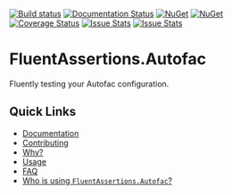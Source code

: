 [![Build status](https://ci.appveyor.com/api/projects/status/u42b929walkd6086?svg=true)](https://ci.appveyor.com/project/awesome-inc-build/fluentassertions-autofac)
[![Documentation Status](https://readthedocs.org/projects/fluentassertionsautofac/badge/?version=latest)](http://fluentassertionsautofac.rtfd.org/en/latest/) 
[![NuGet](https://img.shields.io/nuget/v/FluentAssertions.Autofac.svg?style=flat-square)](https://www.nuget.org/packages/FluentAssertions.Autofac/) 
[![NuGet](https://img.shields.io/nuget/dt/FluentAssertions.Autofac.svg?style=flat-square)](https://www.nuget.org/packages/FluentAssertions.Autofac/) 
[![Coverage Status](https://coveralls.io/repos/awesome-inc/FluentAssertions.Autofac/badge.svg?branch=develop&service=github)](https://coveralls.io/github/awesome-inc/FluentAssertions.Autofac)
[![Issue Stats](http://issuestats.com/github/awesome-inc/FluentAssertions.Autofac/badge/issue)](http://issuestats.com/github/awesome-inc/FluentAssertions.Autofac)
[![Issue Stats](http://issuestats.com/github/awesome-inc/FluentAssertions.Autofac/badge/pr)](http://issuestats.com/github/awesome-inc/FluentAssertions.Autofac)

# FluentAssertions.Autofac

Fluently testing your Autofac configuration.

## Quick Links

- [Documentation](http://fluentassertionsautofac.readthedocs.org/en/latest)
- [Contributing](https://github.com/awesome-inc/FluentAssertions.Autofac/blob/develop/CONTRIBUTING.md)
- [Why?](http://fluentassertionsautofac.readthedocs.org/en/latest/why)
- [Usage](http://fluentassertionsautofac.readthedocs.org/en/latest/usage/usage/)
- [FAQ](http://fluentassertionsautofac.readthedocs.org/en/latest/faq/)
- [Who is using `FluentAssertions.Autofac`?](http://fluentassertionsautofac.readthedocs.org/en/latest/who/)

